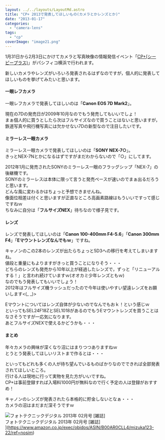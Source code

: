 ```yaml
---
layout: ../../layouts/LayoutMd.astro
title: "CP+ 2013で発表してほしいもの(カメラとかレンズとか)"
date: "2013-01-17"
categories: 
  - "camera-lens"
tags: 
  - "cp"
coverImage: "image21.png"
---
```


1月31日から2月3日にかけてカメラと写真映像の情報発信イベント「[CP+(シーピープラス)](http://www.cpplus.jp/)」がパシフィコ横浜で行われます。

新しいカメラやレンズがいろいろ発表されるはずなのですが，個人的に発表してほしいものを挙げてみたいと思います。

#### 一眼レフカメラ

一眼レフカメラで発表してほしいのは「**Canon** **EOS 7D Mark2**」。

現在の7Dの発売日が2009年10月なのでもう発売してもいいでしょ！  
まぁ個人的に買うとしたら次はフルサイズなので買うことはないと思いますが，鉄道写真や飛行機写真には欠かせない7Dの新型なので注目したいです。

#### ミラーレス一眼カメラ

ミラーレス一眼カメラで発表してほしいのは「**SONY NEX-7○**」。  
きっとNEX-7Nとかになるはずですがまだわからないので「○」にしてます。

2012年1月に発売されたSONYのミラーレス一眼のフラッグシップ「NEX-7」の後継機です。  
SONYのミラーレスは本体に限って言うと発売ペースが速いのでまぁ出るだろうと思います。  
どんな風に変わるかはちょっと予想できませんね。  
像面位相差は付くと思いますが正直なところ高画素路線はもういいですって感じですねｗ  
ちなみに自分は「**フルサイズNEX**」待ちなので様子見です。

#### レンズ

レンズで発表してほしいのは「**Canon 100-400mm F4-5.6**」「**Canon 300mm F4**」「**Eマウントレンズなんでもｗ**」ですね。

キャノンのこの2本のレンズが出たらちょっと5D3への移行を考えてしまいますね。  
値段と重量にもよりますがきっと買うことになりそう・・・  
どちらのレンズも発売から10年以上が経過したレンズで，ずっと「リニューアルする！」と言われ続けていますｗ(オオカミ少年レンズともｗ)  
なのでもう発表してもいいでしょう！  
2012年はフルサイズ機ラッシュだったので今年は使いやすい望遠レンズをお願いします<(\_ \_)>

Eマウントについてはレンズ自体が少ないのでなんでもおｋ！という感じｗ  
といってもSEL24F18ZとSEL1018があるのでもうEマウントレンズを買うことはなさそうですが一応気になります。  
あとフルサイズNEXで使えるかどうかも・・・

#### まとめ

年々カメラの興味が深くなり沼にはまりつつありますねｗ  
とうとう発表してほしいリストまで作るとは・・・

といってもどれも多くの人が待ち望んでいるものばかりなのでできれば全部発表されてほしいところ。  
行ける人は現地に行って実物を見た方がいいですね。  
CP+は事前登録すれば入場料1000円が無料なので行く予定の人は登録がおすすめ！

キャノンのレンズが発表されたら本格的に貯金しないとなぁ・・・  
カメラの沼はまだまだ深そうですｗ

![フォトテクニックデジタル 2013年 02月号 [雑誌]](/archive/images/61J16VnhDQL._SL160_.jpg)  
フォトテクニックデジタル 2013年 02月号 \[雑誌\]  
](https://www.amazon.co.jp/exec/obidos/ASIN/B00AR0CLL4/mizuka123-22/ref=nosim)
